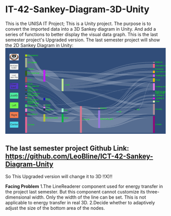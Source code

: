 # IT-42-Sankey-Diagram-3D-Unity
This is the UNISA IT Project; This is a Unity project.  The purpose is to convert the imported data into a 3D Sankey diagram in Unity.  And add a series of functions to better display the visual data graph.
This is the last semester project's Upgraded version.
The last semester project will show the 2D Sankey Diagram in Unity:
![image](https://github.com/LeoBline/IT-42-Sankey-Diagram-3D-Unity/blob/master/Sankey%20Diagram2D.png)


The last semester project Github Link: https://github.com/LeoBline/ICT-42-Sankey-Diagram-Unity
 -----------------------------------------------------------------------------------------------------
 So This Upgraded version will change it to 3D     !!X)!!
 
**Facing Problem**
1.The LineReaderer component used for energy transfer in the project last semester.  But this component cannot customize its three-dimensional width.  Only the width of the line can be set.  This is not applicable to energy transfer in real 3D.
2.Decide whether to adaptively adjust the size of the bottom area of the nodes.
